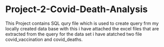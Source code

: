 # Project-2-Covid-Death-Analysis
This Project contains SQL qury file which is used to create query frm my locally created data base 
with this i have attached the excel files that are extracted from the query
for the data set i have atatched two file covid_vaccination and covid_deaths.

